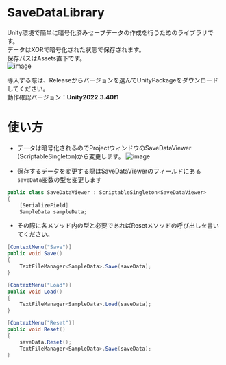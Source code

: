 # SaveDataLibrary
Unity環境で簡単に暗号化済みセーブデータの作成を行うためのライブラリです。  
データはXORで暗号化された状態で保存されます。  
保存パスはAssets直下です。  
![image](https://github.com/user-attachments/assets/d78135f9-be4f-491a-98c8-8c1ee28fbdf5)

導入する際は、Releaseからバージョンを選んでUnityPackageをダウンロードしてください。  
動作確認バージョン：**Unity2022.3.40f1**  


# 使い方
- データは暗号化されるのでProjectウィンドウのSaveDataViewer (ScriptableSingleton)から変更します。
![image](https://github.com/user-attachments/assets/0fcecdd2-8607-4950-af65-a47aac1cd964)

- 保存するデータを変更する際はSaveDataViewerのフィールドにある`saveData`変数の型を変更します
```C#
public class SaveDataViewer : ScriptableSingleton<SaveDataViewer>
{
    [SerializeField]
    SampleData sampleData;
```
- その際に各メソッド内の型と必要であればResetメソッドの呼び出しを書いてください。
```C#
[ContextMenu("Save")]
public void Save()
{
    TextFileManager<SampleData>.Save(saveData);
}

[ContextMenu("Load")]
public void Load()
{
    TextFileManager<SampleData>.Load(saveData);
}

[ContextMenu("Reset")]
public void Reset()
{
    saveData.Reset();
    TextFileManager<SampleData>.Save(saveData);
}
```
